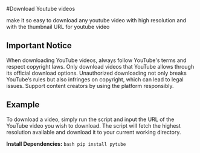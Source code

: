 #Download Youtube videos

make it so easy to download any youtube video with high resolution and with the thumbnail URL for youtube video

## Important Notice

When downloading YouTube videos, always follow YouTube's terms and respect copyright laws. Only download videos 
that YouTube allows through its official download options. Unauthorized downloading not only breaks YouTube’s rules but also 
infringes on copyright, which can lead to legal issues. Support content creators by using the platform responsibly.

## Example

To download a video, simply run the script and input the URL of the YouTube video you wish to download. 
The script will fetch the highest resolution available and download it to your current working directory.

 **Install Dependencies:**
    ```bash
    pip install pytube
    ```
